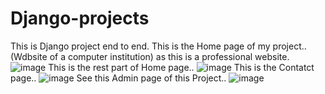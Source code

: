 # Django-projects
This is Django project end to end.
     This is the Home page of my project..(Wdbsite of a computer institution) as this is a professional website.
![image](https://github.com/user-attachments/assets/381b1b69-ec65-49fa-ac96-7bb5a2e6b2ad)
     This is the rest part of Home page..
![image](https://github.com/user-attachments/assets/73b8014c-bc18-48af-854a-9cfd276f5d1a)
      This is the Contatct page..
![image](https://github.com/user-attachments/assets/42a2552f-c95c-42ab-9f4d-43aa406ee347)
      See this Admin page of this Project..
![image](https://github.com/user-attachments/assets/0c973dc3-c847-4099-a737-b007355bac57)







